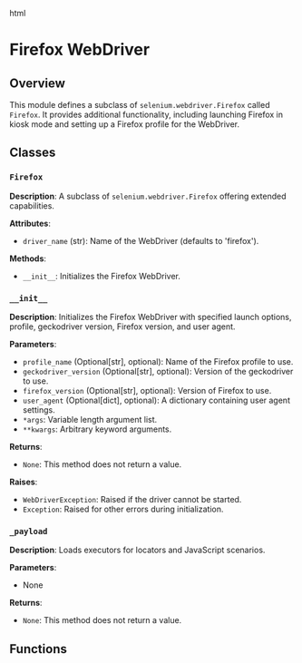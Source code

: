 html
<h1>Firefox WebDriver</h1>

<h2>Overview</h2>
<p>This module defines a subclass of <code>selenium.webdriver.Firefox</code> called <code>Firefox</code>. It provides additional functionality, including launching Firefox in kiosk mode and setting up a Firefox profile for the WebDriver.</p>

<h2>Classes</h2>

<h3><code>Firefox</code></h3>

<p><strong>Description</strong>: A subclass of <code>selenium.webdriver.Firefox</code> offering extended capabilities.</p>

<p><strong>Attributes</strong>:</p>
<ul>
  <li><code>driver_name</code> (str): Name of the WebDriver (defaults to 'firefox').</li>
</ul>

<p><strong>Methods</strong>:</p>
<ul>
  <li><code>__init__</code>: Initializes the Firefox WebDriver.</li>
</ul>

<h3><code>__init__</code></h3>

<p><strong>Description</strong>: Initializes the Firefox WebDriver with specified launch options, profile, geckodriver version, Firefox version, and user agent.</p>

<p><strong>Parameters</strong>:</p>
<ul>
  <li><code>profile_name</code> (Optional[str], optional): Name of the Firefox profile to use.</li>
  <li><code>geckodriver_version</code> (Optional[str], optional): Version of the geckodriver to use.</li>
  <li><code>firefox_version</code> (Optional[str], optional): Version of Firefox to use.</li>
  <li><code>user_agent</code> (Optional[dict], optional): A dictionary containing user agent settings.</li>
  <li><code>*args</code>: Variable length argument list.</li>
  <li><code>**kwargs</code>: Arbitrary keyword arguments.</li>
</ul>

<p><strong>Returns</strong>:</p>
<ul>
  <li><code>None</code>: This method does not return a value.</li>
</ul>

<p><strong>Raises</strong>:</p>
<ul>
  <li><code>WebDriverException</code>: Raised if the driver cannot be started.</li>
  <li><code>Exception</code>: Raised for other errors during initialization.</li>
</ul>

<h3><code>_payload</code></h3>

<p><strong>Description</strong>: Loads executors for locators and JavaScript scenarios.</p>

<p><strong>Parameters</strong>:</p>
<ul>
  <li>None</li>
</ul>

<p><strong>Returns</strong>:</p>
<ul>
  <li><code>None</code>: This method does not return a value.</li>
</ul>


<h2>Functions</h2>

<!-- No functions found in the provided code -->


```